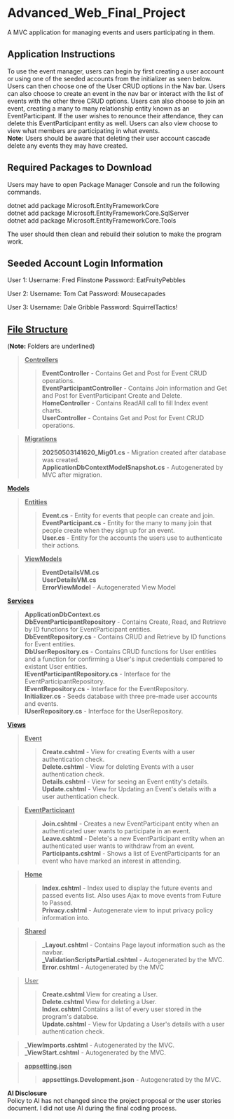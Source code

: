 # Advanced_Web_Final_Project
A MVC application for managing events and users participating in them.

## Application Instructions
To use the event manager, users can begin by first creating a user account or using one of the seeded accounts from the initializer as seen below. Users can then choose one of the User CRUD options in the Nav bar. Users can also choose to create an event in the nav bar or interact with the list of events with the other three CRUD options. Users can also choose to join an event, creating a many to many relationship entity known as an EventParticipant. If the user wishes to renounce their attendance, they can delete this EventParticipant entity as well. Users can also view choose to view what members are participating in what events.\
**Note:** Users should be aware that deleting their user account cascade delete any events they may have created. 

## Required Packages to Download
Users may have to open Package Manager Console and run the following commands.

dotnet add package Microsoft.EntityFrameworkCore\
dotnet add package Microsoft.EntityFrameworkCore.SqlServer\
dotnet add package Microsoft.EntityFrameworkCore.Tools

The user should then clean and rebuild their solution to make the program work.

## Seeded Account Login Information
User 1: 
Username: Fred Flinstone
Password: EatFruityPebbles

User 2:
Username: Tom Cat
Password: Mousecapades

User 3: 
Username: Dale Gribble
Password: SquirrelTactics!

## **<ins>File Structure</ins>**
(**Note:** Folders are underlined)
> <ins>**Controllers**</ins>
> > **EventController** - Contains Get and Post for Event CRUD operations.\
> > **EventParticipantController** - Contains Join information and Get and Post for EventParticipant Create and Delete.\
> > **HomeController** - Contains ReadAll call to fill Index event charts.\
> > **UserController** - Contains Get and Post for Event CRUD operations.

> <ins>**Migrations**</ins>
> > **20250503141620_Mig01.cs** - Migration created after database was created.\
> > **ApplicationDbContextModelSnapshot.cs** - Autogenerated by MVC after migration.

<ins>**Models**</ins>
  > <ins>**Entities**</ins>
  > > **Event.cs** - Entity for events that people can create and join.\
  > > **EventParticipant.cs** - Entity for the many to many join that people create when they sign up for an event.\
  > > **User.cs** - Entity for the accounts the users use to authenticate their actions.

  > <ins>**ViewModels**</ins>
  > > **EventDetailsVM.cs**\
  > > **UserDetailsVM.cs**  
  > **ErrorViewModel** - Autogenerated View Model

<ins>**Services**</ins>
> **ApplicationDbContext.cs**\
> **DbEventParticipantRepository** - Contains Create, Read, and Retrieve by ID functions for EventParticipant entities.\
> **DbEventRepository.cs** - Contains CRUD and Retrieve by ID functions for Event entities.\
> **DbUserRepository.cs** - Contains CRUD functions for User entities and a function for confirming a User's input credentials compared to existant User entities.\
> **IEventParticipantRepository.cs** - Interface for the EventParticipantRepository.\
> **IEventRepository.cs** - Interface for the EventRepository.\
> **Initializer.cs** - Seeds database with three pre-made user accounts and events.\
> **IUserRepository.cs** - Interface for the UserRepository. 

<ins>**Views**</ins>
  > <ins>**Event**</ins>
  > > **Create.cshtml** - View for creating Events with a user authentication check.\
  > > **Delete.cshtml** - View for deleting Events with a user authentication check.\
  > > **Details.cshtml** - View for seeing an Event entity's details.\
  > > **Update.cshtml** - View for Updating an Event's details with a user authentication check.
  
  > <ins>**EventParticipant**</ins>
  > > **Join.cshtml** - Creates a new EventParticipant entity when an authenticated user wants to participate in an event.\
  > > **Leave.cshtml** - Delete's a new EventParticipant entity when an authenticated user wants to withdraw from an event.\
  > > **Participants.cshtml** - Shows a list of EventParticipants for an event who have marked an interest in attending. 
  
  > <ins>**Home**</ins>
  > > **Index.cshtml** - Index used to display the future events and passed events list. Also uses Ajax to move events from Future to Passed.\
  > > **Privacy.cshtml** - Autogenerate view to input privacy policy information into.

  > <ins>**Shared**</ins>
  > > **_Layout.cshtml** - Contains Page layout information such as the navbar.\
  > > **_ValidationScriptsPartial.cshtml** - Autogenerated by the MVC.\
  > > **Error.cshtml** - Autogenerated by the MVC

  > <ins>User</ins>
  > > **Create.cshtml** View for creating a User.\
>   > **Delete.cshtml** View for deleting a User. \
>   > **Index.cshtml** Contains a list of every user stored in the program's databse.\
>   > **Update.cshtml** - View for Updating a User's details with a user authentication check.

> **_ViewImports.cshtml** - Autogenerated by the MVC.\
> **_ViewStart.cshtml** - Autogenerated by the MVC.

> <ins>**appsetting.json**</ins>
> > **appsettings.Development.json** - Autogenerated by the MVC.

**AI Disclosure**  
Policy to AI has not changed since the project proposal or the user stories document. 
I did not use AI during the final coding process. 

